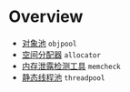 # Overview

- [对象池](objpool.md) `objpool`
- [空间分配器](allocator.md) `allocator`
- [内存泄露检测工具](memcheck.md) `memcheck`
- [静态线程池](threadpool.md) `threadpool`
